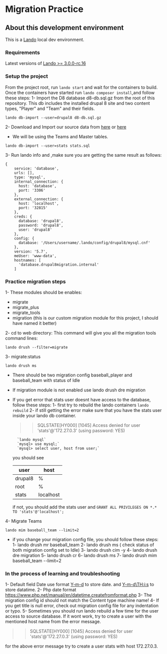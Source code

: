 # Migration Practice

## About this development environment

This is a [Lando](https://docs.devwithlando.io) local dev environment.

### Requirements
Latest versions of [Lando >= 3.0.0-rc.16](https://docs.devwithlando.io)

### Setup the project
From the project root, run `lando start` and wait for the containers to build. Once the containers have started run `lando composer install`,and follow these steps:
1- Import the D8 database d8-db.sql.gz from the root of this repository. This db includes the installed drupal 8 site and two content types, "Player" and "Team" and their fields.
```
lando db-import --user=drupal8 d8-db.sql.gz
```
2- Download and Import our source data from [here](http://seanlahman.com/files/database/2016-03-09_mysql-core.zip) or [here](https://github.com/Farnoosh63/Practice-migration-Drupal-8/blob/master/web/stats.sql)

* We will be using the Teams and Master tables.

```
lando db-import --user=stats stats.sql
```

3- Run lando info and ,make sure you are getting the same result as follows:
```
{
    service: 'database',
    urls: [],
    type: 'mysql',
    internal_connection: {
      host: 'database',
      port: '3306'
    },
    external_connection: {
      host: 'localhost',
      port: '32815'
    },
    creds: {
      database: 'drupal8',
      password: 'drupal8',
      user: 'drupal8'
    },
    config: {
      database: '/Users/username/.lando/config/drupal8/mysql.cnf'
    },
    version: '5.7',
    meUser: 'www-data',
    hostnames: [
      'database.drupal8migration.internal'
    ]
```

### Practice migration steps
1- These modules should be enables:
- migrate
- migrate_plus
- migrate_tools
- migration (this is our custom migration module for this project, I should have named it better)

2- cd to web directory:
This command will give you all the migration tools command lines:
```
lando drush --filter=migrate
```
3- migrate:status
```
lando drush ms
```
* There should be two migration config baseball_player and baseball_team with status of Idle
* If migration module is not enabled use lando drush dre migration

* If you get error that stats user doesnt have access to the database, follow these steps:
    1- first try to rebuild the lando containers
        ```
        lando rebuild
        ```
    2- if still getting the error make sure that you have the stats user inside your lando db container.
    >> SQLSTATE[HY000] [1045] Access denied for user 'stats'@'172.27.0.3' (using password: YES)

        `lando mysql`
        `mysql> use mysql;`
        `mysql> select user, host from user;`

    you should see

    |   user	|   host	|
    |---	|---	|
    |   drupal8	|   %	|
    |   root	|   %	|
    |   stats	|   localhost	|
    if not, you should add the stats user and
        ```
        GRANT ALL PRIVILEGES ON *.* TO 'stats'@'localhost';
        ```

4- Migrate Teams
```
lando mim baseball_team --limit=2
```
* if you change your migration config file, you should follow these steps:
1- lando drush mr baseball_team
2- lando drush ms ( check status of both migration config set to Idle)
3- lando drush cim -y
4- lando drush dre migration
5- lando drush cr
6- lando drush ms
7- lando drush mim baseball_team --limit=2



### In the process of learning and troubleshooting

1- Default field Date use format [Y-m-d](https://git.drupalcode.org/project/drupal/blob/HEAD/core/modules/datetime/src/Plugin/Field/FieldType/DateTimeItemInterface.php#n23) to store date. and [Y-m-d\TH:i:s](https://git.drupalcode.org/project/drupal/blob/HEAD/core/modules/datetime/src/Plugin/Field/FieldType/DateTimeItemInterface.php#n18) to store datatime.
2- Php date format https://www.php.net/manual/en/datetime.createfromformat.php
3- The migration config id should not match the Content type machine name!
4- If you get title is null error, check out migration config file for any indentation or typo.
5- Sometimes you should run lando rebuild a few time for the user access to source database.
If it wont work, try to create a user with the mentioned host name from the error message.
>> SQLSTATE[HY000] [1045] Access denied for user 'stats'@'172.27.0.3' (using password: YES)

for the above error message try to create a user stats with host 172.27.0.3.
